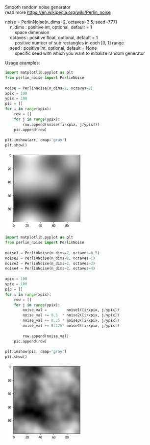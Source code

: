 Smooth random noise generator  
read more https://en.wikipedia.org/wiki/Perlin_noise  


noise = PerlinNoise(n_dims=2, octaves=3.5, seed=777)  
&nbsp;&nbsp;&nbsp;&nbsp;n_dims : positive int, optional, default = 1  
     &nbsp;&nbsp;&nbsp;&nbsp;&nbsp;&nbsp;&nbsp;&nbsp;space dimension  
 &nbsp;&nbsp;&nbsp;&nbsp;octaves : positive float, optional, default = 1  
     &nbsp;&nbsp;&nbsp;&nbsp;&nbsp;&nbsp;&nbsp;&nbsp;positive number of sub rectangles in each [0, 1] range  
 &nbsp;&nbsp;&nbsp;&nbsp;seed : positive int, optional, default = None  
     &nbsp;&nbsp;&nbsp;&nbsp;&nbsp;&nbsp;&nbsp;&nbsp;specific seed with which you want to initialize random generator  

Usage examples:
```python
import matplotlib.pyplot as plt
from perlin_noise import PerlinNoise

noise = PerlinNoise(n_dims=2, octaves=2)
xpix = 100
ypix = 100
pic = []
for i in range(xpix):
    row = []
    for j in range(ypix):
        row.append(noise([i/xpix, j/ypix]))
    pic.append(row)

plt.imshow(arr, cmap='gray')
plt.show()
```
![png](https://raw.githubusercontent.com/salaxieb/perlin_noise/master/pics/output_4_0.png)

```python
import matplotlib.pyplot as plt
from perlin_noise import PerlinNoise

noise1 = PerlinNoise(n_dims=2, octaves=0.5)
noise2 = PerlinNoise(n_dims=2, octaves=1)
noise3 = PerlinNoise(n_dims=2, octaves=2)
noise4 = PerlinNoise(n_dims=2, octaves=4)

xpix = 100
ypix = 100
pic = []
for i in range(xpix):
    row = []
    for j in range(ypix):
        noise_val =         noise1([i/xpix, j/ypix])
        noise_val += 0.5  * noise2([i/xpix, j/ypix])
        noise_val += 0.25 * noise3([i/xpix, j/ypix])
        noise_val += 0.125* noise4([i/xpix, j/ypix])

        row.append(noise_val)
    pic.append(row)

plt.imshow(pic, cmap='gray')
plt.show()
```

![png](https://raw.githubusercontent.com/salaxieb/perlin_noise/master/pics/output_5_0.png)

